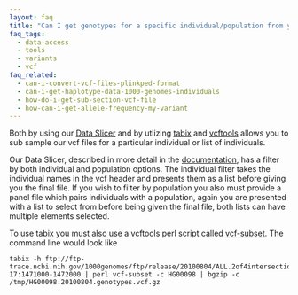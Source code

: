 ```yaml
---
layout: faq
title: "Can I get genotypes for a specific individual/population from your vcf files?"
faq_tags:
  - data-access
  - tools
  - variants
  - vcf
faq_related:
  - can-i-convert-vcf-files-plinkped-format
  - can-i-get-haplotype-data-1000-genomes-individuals
  - how-do-i-get-sub-section-vcf-file
  - how-can-i-get-allele-frequency-my-variant
---
```

                    
Both by using our [Data Slicer](http://browser.1000genomes.org/tools.html) and by utlizing [tabix](http://samtools.sourceforge.net/tabix.shtml) and [vcftools](http://vcftools.sourceforge.net/) allows you to sub sample our vcf files for a particular individual or list of individuals.

Our Data Slicer, described in more detail in the [documentation](http://www.1000genomes.org/data-slicer), has a filter by both individual and population options. The individual filter takes the individual names in the vcf header and presents them as a list before giving you the final file. If you wish to filter by population you also must provide a panel file which pairs individuals with a population, again you are presented with a list to select from before being given the final file, both lists can have multiple elements selected.

To use tabix you must also use a vcftools perl script called [vcf-subset](http://vcftools.sourceforge.net/perl_module.html#vcf-subset). The command line would look like

    tabix -h ftp://ftp-trace.ncbi.nih.gov/1000genomes/ftp/release/20100804/ALL.2of4intersection.20100804.genotypes.vcf.gz 17:1471000-1472000 | perl vcf-subset -c HG00098 | bgzip -c /tmp/HG00098.20100804.genotypes.vcf.gz
